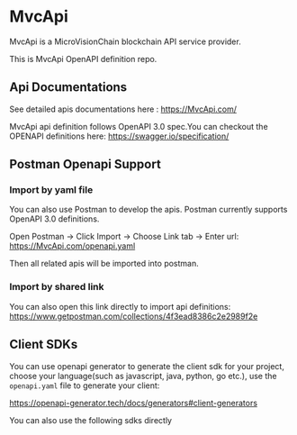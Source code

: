 # MvcApi

MvcApi is a MicroVisionChain blockchain API service provider.

This is MvcApi OpenAPI definition repo.

## Api Documentations

See detailed apis documentations here : https://MvcApi.com/

MvcApi api definition follows OpenAPI 3.0 spec.You can checkout the OPENAPI definitions here: https://swagger.io/specification/

## Postman Openapi Support

### Import by yaml file

You can also use Postman to develop the apis. Postman currently supports OpenAPI 3.0 definitions.

Open Postman -> Click Import -> Choose Link tab -> Enter url: https://MvcApi.com/openapi.yaml

Then all related apis will be imported into postman.

### Import by shared link

You can also open this link directly to import api definitions: https://www.getpostman.com/collections/4f3ead8386c2e2989f2e

## Client SDKs

You can use openapi generator to generate the client sdk for your project, choose your language(such as javascript, java, python, go etc.), use the `openapi.yaml` file to generate your client:

https://openapi-generator.tech/docs/generators#client-generators

You can also use the following sdks directly



